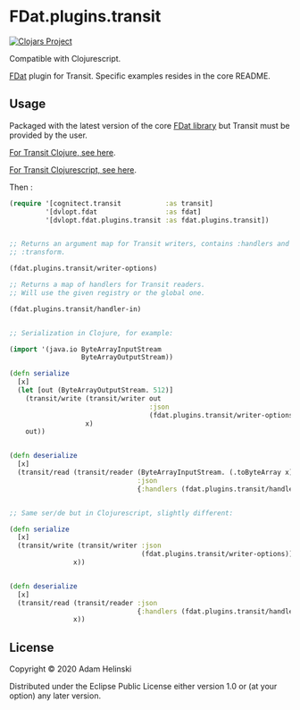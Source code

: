 # FDat.plugins.transit

[![Clojars
Project](https://img.shields.io/clojars/v/dvlopt/fdat.plugins.transit.svg)](https://clojars.org/dvlopt/fdat.plugins.transit)

Compatible with Clojurescript.

[FDat](https://github.com/dvlopt/fdat.cljc) plugin for Transit. Specific
examples resides in the core README.

## Usage

Packaged with the latest version of the core [FDat
library](https://github.com/dvlopt/fdat.cljc) but Transit must be provided by the user.

[For Transit Clojure, see here](https://github.com/cognitect/transit-clj).

[For Transit Clojurescript, see here](https://github.com/cognitect/transit-cljs).

Then :

```clojure
(require '[cognitect.transit           :as transit]
         '[dvlopt.fdat                 :as fdat]
         '[dvlopt.fdat.plugins.transit :as fdat.plugins.transit])


;; Returns an argument map for Transit writers, contains :handlers and
;; :transform.

(fdat.plugins.transit/writer-options)

;; Returns a map of handlers for Transit readers.
;; Will use the given registry or the global one.

(fdat.plugins.transit/handler-in)


;; Serialization in Clojure, for example:

(import '(java.io ByteArrayInputStream
                  ByteArrayOutputStream))

(defn serialize
  [x]
  (let [out (ByteArrayOutputStream. 512)]
    (transit/write (transit/writer out
                                   :json
                                   (fdat.plugins.transit/writer-options))
                   x)
    out))


(defn deserialize
  [x]
  (transit/read (transit/reader (ByteArrayInputStream. (.toByteArray x))
                                :json
                                {:handlers (fdat.plugins.transit/handler-in)})))


;; Same ser/de but in Clojurescript, slightly different:

(defn serialize
  [x]
  (transit/write (transit/writer :json
                                 (fdat.plugins.transit/writer-options))
                x))


(defn deserialize
  [x]
  (transit/read (transit/reader :json
                                {:handlers (fdat.plugins.transit/handler-in)})
                x))
```

## License

Copyright © 2020 Adam Helinski

Distributed under the Eclipse Public License either version 1.0 or (at
your option) any later version.
